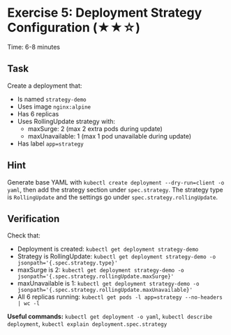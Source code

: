 # Exercise 5: Deployment Strategy Configuration (★★☆)

Time: 6-8 minutes

## Task

Create a deployment that:

- Is named `strategy-demo`
- Uses image `nginx:alpine`
- Has 6 replicas
- Uses RollingUpdate strategy with:
  - maxSurge: 2 (max 2 extra pods during update)
  - maxUnavailable: 1 (max 1 pod unavailable during update)
- Has label `app=strategy`

## Hint

Generate base YAML with `kubectl create deployment --dry-run=client -o yaml`, then add the strategy section under
`spec.strategy`. The strategy type is `RollingUpdate` and the settings go under `spec.strategy.rollingUpdate`.

## Verification

Check that:

- Deployment is created: `kubectl get deployment strategy-demo`
- Strategy is RollingUpdate: `kubectl get deployment strategy-demo -o jsonpath='{.spec.strategy.type}'`
- maxSurge is 2: `kubectl get deployment strategy-demo -o jsonpath='{.spec.strategy.rollingUpdate.maxSurge}'`
- maxUnavailable is 1: `kubectl get deployment strategy-demo -o jsonpath='{.spec.strategy.rollingUpdate.maxUnavailable}'`
- All 6 replicas running: `kubectl get pods -l app=strategy --no-headers | wc -l`

**Useful commands:** `kubectl get deployment -o yaml`, `kubectl describe deployment`, `kubectl explain deployment.spec.strategy`
